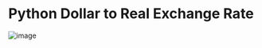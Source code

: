 # Python Dollar to Real Exchange Rate
![image](https://user-images.githubusercontent.com/104074960/165000023-2f269e00-e6e1-44b8-aba6-8e614dd71f54.png)
